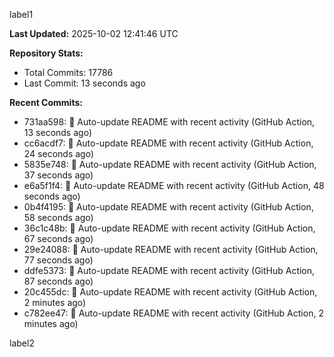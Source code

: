 
label1 
<!-- ACTIVITY_START -->
**Last Updated:** 2025-10-02 12:41:46 UTC

**Repository Stats:**
- Total Commits: 17786
- Last Commit: 13 seconds ago

**Recent Commits:**
- 731aa598: 🤖 Auto-update README with recent activity (GitHub Action, 13 seconds ago)
- cc6acdf7: 🤖 Auto-update README with recent activity (GitHub Action, 24 seconds ago)
- 5835e748: 🤖 Auto-update README with recent activity (GitHub Action, 37 seconds ago)
- e6a5f1f4: 🤖 Auto-update README with recent activity (GitHub Action, 48 seconds ago)
- 0b4f4195: 🤖 Auto-update README with recent activity (GitHub Action, 58 seconds ago)
- 36c1c48b: 🤖 Auto-update README with recent activity (GitHub Action, 67 seconds ago)
- 29e24088: 🤖 Auto-update README with recent activity (GitHub Action, 77 seconds ago)
- ddfe5373: 🤖 Auto-update README with recent activity (GitHub Action, 87 seconds ago)
- 20c455dc: 🤖 Auto-update README with recent activity (GitHub Action, 2 minutes ago)
- c782ee47: 🤖 Auto-update README with recent activity (GitHub Action, 2 minutes ago)
<!-- ACTIVITY_END -->

label2
